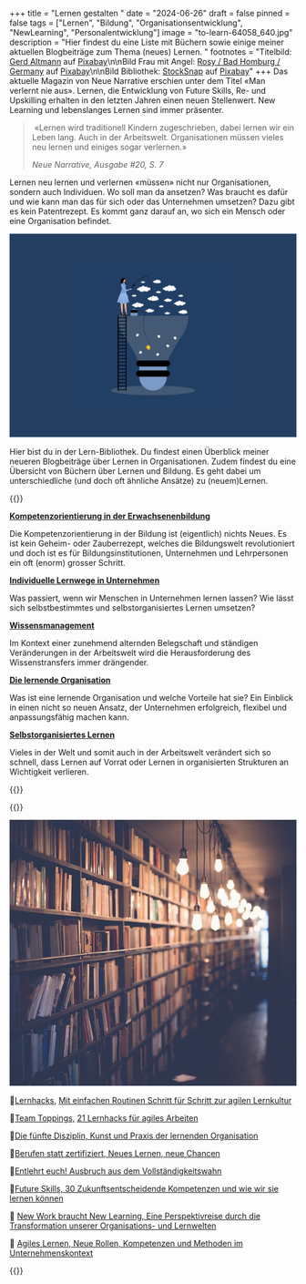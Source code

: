 +++
title = "Lernen gestalten "
date = "2024-06-26"
draft = false
pinned = false
tags = ["Lernen", "Bildung", "Organisationsentwicklung", "NewLearning", "Personalentwicklung"]
image = "to-learn-64058_640.jpg"
description = "Hier findest du eine Liste mit Büchern sowie einige meiner aktuellen Blogbeiträge zum Thema (neues) Lernen. "
footnotes = "Titelbild: [Gerd Altmann](https://pixabay.com/de/users/geralt-9301/?utm_source=link-attribution&utm_medium=referral&utm_campaign=image&utm_content=64058) auf [Pixabay](https://pixabay.com/de//?utm_source=link-attribution&utm_medium=referral&utm_campaign=image&utm_content=64058)\n\nBild Frau mit Angel: [Rosy / Bad Homburg / Germany](https://pixabay.com/de/users/roszie-6000120/?utm_source=link-attribution&utm_medium=referral&utm_campaign=image&utm_content=7780330) auf [Pixabay](https://pixabay.com/de//?utm_source=link-attribution&utm_medium=referral&utm_campaign=image&utm_content=7780330)\n\nBild Bibliothek: [StockSnap](https://pixabay.com/de/users/stocksnap-894430/?utm_source=link-attribution&utm_medium=referral&utm_campaign=image&utm_content=2596809) auf [Pixabay](https://pixabay.com/de//?utm_source=link-attribution&utm_medium=referral&utm_campaign=image&utm_content=2596809)"
+++
Das aktuelle Magazin von Neue Narrative erschien unter dem Titel «Man verlernt nie aus». Lernen, die Entwicklung von Future Skills, Re- und Upskilling erhalten in den letzten Jahren einen neuen Stellenwert. New Learning und lebenslanges Lernen sind immer präsenter. 

>  «Lernen wird traditionell Kindern zugeschrieben, dabei lernen wir ein Leben lang. Auch in der Arbeitswelt. Organisationen müssen vieles neu lernen und einiges sogar verlernen.» 
>
> *Neue Narrative, Ausgabe #20, S. 7* 

Lernen neu lernen und verlernen «müssen» nicht nur Organisationen, sondern auch Individuen. Wo soll man da ansetzen? Was braucht es dafür und wie kann man das für sich oder das Unternehmen umsetzen? Dazu gibt es kein Patentrezept. Es kommt ganz darauf an, wo sich ein Mensch oder eine Organisation befindet. 

![](blogbilder-9.png)

Hier bist du in der Lern-Bibliothek. Du findest einen Überblick meiner neueren Blogbeiträge über Lernen in Organisationen. Zudem findest du eine Übersicht von Büchern über Lernen und Bildung. Es geht dabei um unterschiedliche (und doch oft ähnliche Ansätze) zu (neuem)Lernen. 

{{<box title="Blogartikel">}}

**[Kompetenzorientierung in der Erwachsenenbildung](https://www.bensblog.ch/kompetenzentwicklung/)**

Die Kompetenzorientierung in der Bildung ist (eigentlich) nichts Neues. Es ist kein Geheim- oder Zauberrezept, welches die Bildungswelt revolutioniert und doch ist es für Bildungsinstitutionen, Unternehmen und Lehrpersonen ein oft (enorm) grosser Schritt.

**[Individuelle Lernwege in Unternehmen](https://www.bensblog.ch/selbstbestimmtes-lernen-im-unternehmen/)**

Was passiert, wenn wir Menschen in Unternehmen lernen lassen? Wie lässt sich selbstbestimmtes und selbstorganisiertes Lernen umsetzen?

**[Wissensmanagement](https://www.bensblog.ch/wissensmanagement/)**

Im Kontext einer zunehmend alternden Belegschaft und ständigen Veränderungen in der Arbeitswelt wird die Herausforderung des Wissenstransfers immer drängender.

**[Die lernende Organisation](https://www.bensblog.ch/lernende-organisation/)**

Was ist eine lernende Organisation und welche Vorteile hat sie? Ein Einblick in einen nicht so neuen Ansatz, der Unternehmen erfolgreich, flexibel und anpassungsfähig machen kann.

**[Selbstorganisiertes Lernen](https://www.bensblog.ch/selbstorganisiertes-lernen/)**

Vieles in der Welt und somit auch in der Arbeitswelt verändert sich so schnell, dass Lernen auf Vorrat oder Lernen in organisierten Strukturen an Wichtigkeit verlieren.

{{</box>}}

{{<box title="Bücher">}}

![](books-2596809_640.jpg)

📕[Lernhacks,](https://www.exlibris.ch/de/buecher-buch/deutschsprachige-buecher/thomas-tillmann/lernhacks/id/9783800664986/) [Mit einfachen Routinen Schritt für Schritt zur agilen Lernkultur](https://www.exlibris.ch/de/buecher-buch/deutschsprachige-buecher/thomas-tillmann/lernhacks/id/9783800664986/)

📕[Team Toppings,](https://www.exlibris.ch/de/buecher-buch/deutschsprachige-buecher/franziska-schleuter/team-toppings/id/9783800671939/) [21 Lernhacks für agiles Arbeiten](https://www.exlibris.ch/de/buecher-buch/deutschsprachige-buecher/franziska-schleuter/team-toppings/id/9783800671939/)

📕[Die fünfte Disziplin, Kunst und Praxis der lernenden Organisation](https://www.exlibris.ch/de/buecher-buch/deutschsprachige-buecher/peter-m-senge/die-fuenfte-disziplin/id/9783791040301/)

📕[Berufen statt zertifiziert, Neues Lernen, neue Chancen](https://www.exlibris.ch/de/buecher-buch/deutschsprachige-buecher/anja-c-wagner/berufen-statt-zertifiziert/id/9783035518689/)

📕[Entlehrt euch! Ausbruch aus dem Vollständigkeitswahn](https://www.exlibris.ch/de/buecher-buch/deutschsprachige-buecher/rolf-arnold/entlehrt-euch/id/9783035504590/)

📕[Future Skills, 30 Zukunftsentscheidende Kompetenzen und wie wir sie lernen können](https://www.exlibris.ch/de/buecher-buch/deutschsprachige-buecher/69-co-creators/future-skills/id/9783800666355/)

📕 [New Work braucht New Learning, Eine Perspektivreise durch die Transformation unserer Organisations- und Lernwelten](https://www.exlibris.ch/de/buecher-buch/deutschsprachige-buecher/jan-foelsing/new-work-braucht-new-learning/id/9783658327576/)

📕 [Agiles Lernen, Neue Rollen, Kompetenzen und Methoden im Unternehmenskontext](https://www.exlibris.ch/de/buecher-buch/deutschsprachige-buecher/nele-graf/agiles-lernen/id/9783648158548/)

{{</box>}}